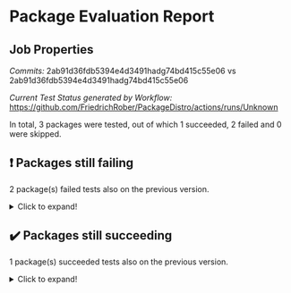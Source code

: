 # Package Evaluation Report

## Job Properties

*Commits:* 2ab91d36fdb5394e4d3491hadg74bd415c55e06 vs 2ab91d36fdb5394e4d3491hadg74bd415c55e06

*Current Test Status generated by Workflow:* https://github.com/FriedrichRober/PackageDistro/actions/runs/Unknown

In total, 3 packages were tested, out of which 1 succeeded, 2 failed and 0 were skipped.

## :exclamation: Packages still failing

2 package(s) failed tests also on the previous version.<details> <summary>Click to expand!</summary>

- aclib 1.3.4 <br>
- agt 0.2 <br>
</details>

## :heavy_check_mark: Packages still succeeding

1 package(s) succeeded tests also on the previous version.<details> <summary>Click to expand!</summary>

- ace 5.5 <br>
</details>

